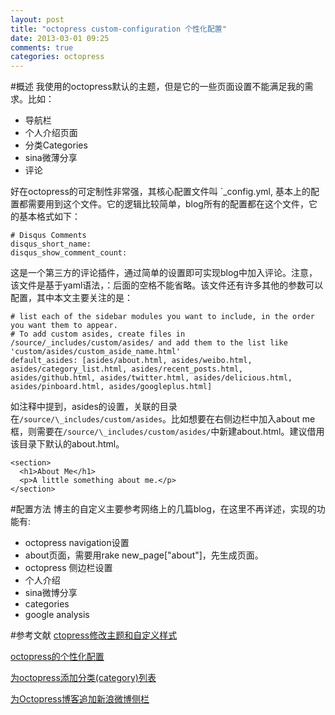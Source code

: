 ```yaml
---
layout: post
title: "octopress custom-configuration 个性化配置"
date: 2013-03-01 09:25
comments: true
categories: octopress
---
```

#概述
我使用的octopress默认的主题，但是它的一些页面设置不能满足我的需求。比如：

* 导航栏
* 个人介绍页面
* 分类Categories
* sina微薄分享
* 评论

好在octopress的可定制性非常强，其核心配置文件叫 `_config.yml,  基本上的配置都需要用到这个文件。它的逻辑比较简单，blog所有的配置都在这个文件，它的基本格式如下：
```
# Disqus Comments
disqus_short_name: 
disqus_show_comment_count:
```
这是一个第三方的评论插件，通过简单的设置即可实现blog中加入评论。注意，该文件是基于yaml语法，：后面的空格不能省略。该文件还有许多其他的参数可以配置，其中本文主要关注的是：
```
# list each of the sidebar modules you want to include, in the order you want them to appear.
# To add custom asides, create files in /source/_includes/custom/asides/ and add them to the list like 'custom/asides/custom_aside_name.html'
default_asides: [asides/about.html, asides/weibo.html, asides/category_list.html, asides/recent_posts.html, asides/github.html, asides/twitter.html, asides/delicious.html, asides/pinboard.html, asides/googleplus.html]
```
如注释中提到，asides的设置，关联的目录在`/source/\_includes/custom/asides`。比如想要在右侧边栏中加入about me框，则需要在`/source/\_includes/custom/asides/`中新建about.html。建议借用该目录下默认的about.html。
```
<section>
  <h1>About Me</h1>
  <p>A little something about me.</p>
</section>
```
#配置方法
博主的自定义主要参考网络上的几篇blog，在这里不再详述，实现的功能有:

* octopress navigation设置
* about页面，需要用rake new_page["about"]，先生成页面。
* octopress 侧边栏设置
* 个人介绍
* sina微博分享
* categories
* google analysis

#参考文献
[ctopress修改主题和自定义样式](http://yanping.me/cn/blog/2012/01/07/theming-and-customization/)

[octopress的个性化配置](http://linyi.herokuapp.com/blog/config-octopress.html)

[为octopress添加分类(category)列表](http://codemacro.com/2012/07/18/add-category-list-to-octopress/)

[为Octopress博客追加新浪微博侧栏](http://programus.github.com/blog/2012/03/03/add-weibo-sidebar-into-octopress/)

